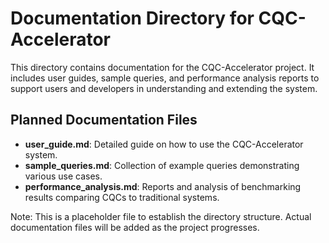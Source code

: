 # Documentation Directory for CQC-Accelerator

This directory contains documentation for the CQC-Accelerator project. It includes user guides, sample queries, and performance analysis reports to support users and developers in understanding and extending the system.

## Planned Documentation Files

- **user_guide.md**: Detailed guide on how to use the CQC-Accelerator system.
- **sample_queries.md**: Collection of example queries demonstrating various use cases.
- **performance_analysis.md**: Reports and analysis of benchmarking results comparing CQCs to traditional systems.

Note: This is a placeholder file to establish the directory structure. Actual documentation files will be added as the project progresses.
